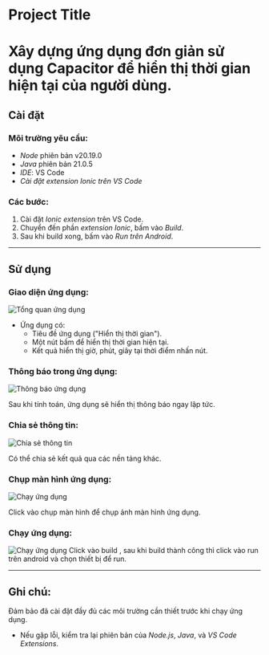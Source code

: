 ﻿# Project Title
# Xây dựng ứng dụng đơn giản sử dụng Capacitor để hiển thị thời gian hiện tại của người dùng.

## Cài đặt

### Môi trường yêu cầu:
- *Node* phiên bản v20.19.0
- *Java* phiên bản 21.0.5
- *IDE*: VS Code
- *Cài đặt extension Ionic trên VS Code*

### Các bước:
1. Cài đặt *Ionic extension* trên VS Code.
2. Chuyển đến phần *extension Ionic*, bấm vào *Build*.
3. Sau khi build xong, bấm vào *Run trên Android*.

---

## Sử dụng

### Giao diện ứng dụng:
![Tổng quan ứng dụng](image-1.png)

- Ứng dụng có:
  + Tiêu đề ứng dụng ("Hiển thị thời gian").
  + Một nút bấm để hiển thị thời gian hiện tại.
  + Kết quả hiển thị giờ, phút, giây tại thời điểm nhấn nút.


### Thông báo trong ứng dụng:
![Thông báo ứng dụng](image-2.png)

Sau khi tính toán, ứng dụng sẽ hiển thị thông báo ngay lập tức.


### Chia sẻ thông tin:
![Chia sẻ thông tin](image-3.png)

Có thể chia sẻ kết quả qua các nền tảng khác.


### Chụp màn hình ứng dụng:
![Chạy ứng dụng](image-4.png)

Click vào chụp màn hình để chụp ảnh màn hình ứng dụng.


### Chạy ứng dụng:
![Chạy ứng dụng](image-4.png)
Click vào build , sau khi build thành công thì click vào run trên android và chọn thiết bị để run.

---

## Ghi chú:
Đảm bảo đã cài đặt đầy đủ các môi trường cần thiết trước khi chạy ứng dụng.

- Nếu gặp lỗi, kiểm tra lại phiên bản của *Node.js*, *Java*, và *VS Code Extensions*.
